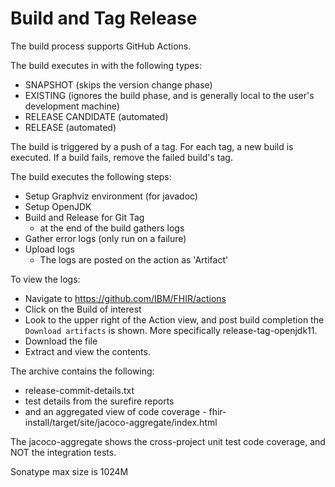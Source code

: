 #  Build and Tag Release

The build process supports GitHub Actions. 

The build executes in with the following types:
- SNAPSHOT (skips the version change phase)
- EXISTING (ignores the build phase, and is generally local to the user's development machine)
- RELEASE CANDIDATE (automated)
- RELEASE (automated)

The build is triggered by a push of a tag.  For each tag, a new build is executed.  If a build fails, remove the failed build's tag. 

The build executes the following steps: 
- Setup Graphviz environment (for javadoc)
- Setup OpenJDK
- Build and Release for Git Tag
    - at the end of the build gathers logs
- Gather error logs (only run on a failure)
- Upload logs
    - The logs are posted on the action as 'Artifact'

To view the logs: 
- Navigate to https://github.com/IBM/FHIR/actions
- Click on the Build of interest
- Look to the upper right of the Action view, and post build completion the `Download artifacts` is shown. More specifically release-tag-openjdk11.  
- Download the file
- Extract and view the contents. 

The archive contains the following: 
- release-commit-details.txt
- test details from the surefire reports
- and an aggregated view of code coverage - fhir-install/target/site/jacoco-aggregate/index.html

The jacoco-aggregate shows the cross-project unit test code coverage, and NOT the integration tests. 

Sonatype max size is 1024M